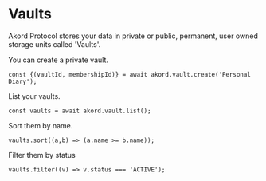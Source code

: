 # Vaults

Akord Protocol stores your data in private or public, permanent, user owned storage units called 'Vaults'.

You can create a private vault.

```
const {(vaultId, membershipId)} = await akord.vault.create('Personal Diary');
```

List your vaults.

```
const vaults = await akord.vault.list();
```

Sort them by name.

```
vaults.sort((a,b) => (a.name >= b.name));
```

Filter them by status

```
vaults.filter((v) => v.status === 'ACTIVE');
```
